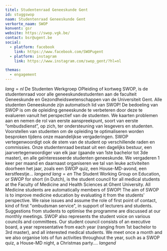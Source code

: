 ```yaml
---
titel: Studentenraad Geneeskunde Gent
id: stuggswop
naam: Studentenraad Geneeskunde Gent
verkorte_naam: SWOP
konvent: gsr
website: https://swop.vgk.be/
contact: bsr@ugent.be 
social:
  - platform: facebook
    link: https://www.facebook.com/SWOPugent
  - platform: instagram
    link: https://www.instagram.com/swop_gent/?hl=nl

themas:
  - engagement
---
```

$lang=nl$
De Studenten Werkgroep OPleiding of kortweg SWOP, is de studentenraad voor alle geneeskundestudenten aan de faculteit Geneeskunde en Gezondheidswetenschappen van de Universiteit Gent. Alle studenten Geneeskunde zijn automatisch lid van SWOP! De bedoeling van SWOP is om de opleiding geneeskunde te verbeteren door deze te evalueren vanuit het perspectief van de studenten. We kaarten problemen aan en nemen de rol van eerste aanspreekpunt, soort van eerste “ombudsdienst”, op zich, ter ondersteuning van lesgevers en studenten. Voorstellen van studenten om de opleiding te optimaliseren worden besproken tijdens onze maandelijkse vergaderingen. SWOP vertegenwoordigt ook de stem van de student op verschillende raden en commissies. Onze studentenraad bestaat uit een dagelijks bestuur, een jaarvertegenwoordiger van elk jaar (gaande van 1ste bachelor tot 3de master), en alle geïnteresseerde studenten geneeskunde. We vergaderen 1 keer per maand en daarnaast organiseren we tal van leuke activiteiten doorheen het jaar, zoals een SWOP quiz, een House-MD-avond, een kerstfeestje...
$langend$ 
$lang=en$
The Student Working Group on Education, or SWOP for short (in Dutch), is the student council for all medical students at the Faculty of Medicine and Health Sciences at Ghent University. All Medicine students are automatically members of SWOP! The aim of SWOP is to improve medicine education by evaluating it from the students' perspective. We raise issues and assume the role of first point of contact, kind of first "ombudsman service", in support of lecturers and students. Suggestions from students to optimise the programme are discussed at our monthly meetings. SWOP also represents the student voice on various councils and committees. Our student council consists of an executive board, a year representative from each year (ranging from 1st bachelor to 3rd master), and all interested medical students. We meet once a month and we also organise lots of fun activities throughout the year, such as a SWOP quiz, a House-MD night, a Christmas party....
$langend$
